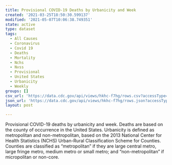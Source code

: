 ```yaml
---
title: Provisional COVID-19 Deaths by Urbanicity and Week
created: '2021-03-25T18:50:30.599137'
modified: '2021-05-07T10:06:38.749351'
state: active
type: dataset
tags:
  - All Causes
  - Coronavirus
  - Covid 19
  - Deaths
  - Mortality
  - Nchs
  - Nvss
  - Provisional
  - United States
  - Urbanicity
  - Weekly
groups: []
csv_url: 'https://data.cdc.gov/api/views/hkhc-f7hg/rows.csv?accessType=DOWNLOAD'
json_url: 'https://data.cdc.gov/api/views/hkhc-f7hg/rows.json?accessType=DOWNLOAD'
layout: post

---
```

Provisional COVID-19 deaths by urbanicity and week. Deaths are based on the county of occurrence in the United States. Urbanicity is defined as metropolitan and non-metropolitan, based on the 2013 National Center for Health Statistics (NCHS) Urban-Rural Classification Scheme for Counties. Counties are classified as “metropolitan” if they are large central metro, large fringe metro, medium metro or small metro; and “non-metropolitan” if micropolitan or non-core.
